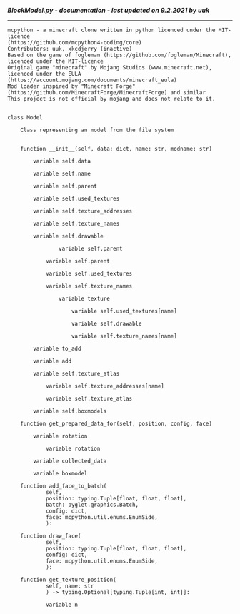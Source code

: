 ***BlockModel.py - documentation - last updated on 9.2.2021 by uuk***
___

    mcpython - a minecraft clone written in python licenced under the MIT-licence 
    (https://github.com/mcpython4-coding/core)
    Contributors: uuk, xkcdjerry (inactive)
    Based on the game of fogleman (https://github.com/fogleman/Minecraft), licenced under the MIT-licence
    Original game "minecraft" by Mojang Studios (www.minecraft.net), licenced under the EULA
    (https://account.mojang.com/documents/minecraft_eula)
    Mod loader inspired by "Minecraft Forge" (https://github.com/MinecraftForge/MinecraftForge) and similar
    This project is not official by mojang and does not relate to it.


    class Model
        
        Class representing an model from the file system


        function __init__(self, data: dict, name: str, modname: str)

            variable self.data

            variable self.name

            variable self.parent

            variable self.used_textures

            variable self.texture_addresses

            variable self.texture_names

            variable self.drawable

                    variable self.parent

                variable self.parent

                variable self.used_textures

                variable self.texture_names

                    variable texture

                        variable self.used_textures[name]

                        variable self.drawable

                        variable self.texture_names[name]

            variable to_add

            variable add

            variable self.texture_atlas

                variable self.texture_addresses[name]

                variable self.texture_atlas

            variable self.boxmodels

        function get_prepared_data_for(self, position, config, face)

            variable rotation

                variable rotation

            variable collected_data

            variable boxmodel

        function add_face_to_batch(
                self,
                position: typing.Tuple[float, float, float],
                batch: pyglet.graphics.Batch,
                config: dict,
                face: mcpython.util.enums.EnumSide,
                ):

        function draw_face(
                self,
                position: typing.Tuple[float, float, float],
                config: dict,
                face: mcpython.util.enums.EnumSide,
                ):

        function get_texture_position(
                self, name: str
                ) -> typing.Optional[typing.Tuple[int, int]]:

                variable n